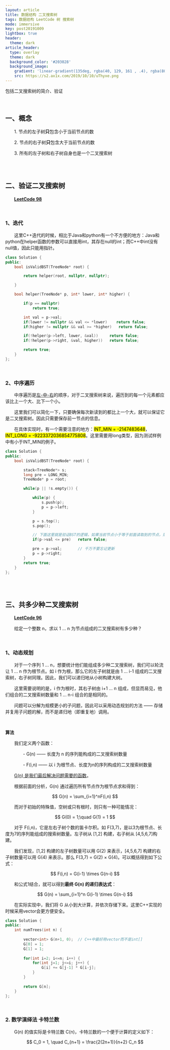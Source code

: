 ```yaml
---
layout: article
title: 数据结构 二叉搜索树
tags: 数据结构 LeetCode 树 搜索树
mode: immersive
key: post20191009
lightbox: true
header:
  theme: dark
article_header:
  type: overlay
  theme: dark
  background_color: '#203028'
  background_image:
    gradient: 'linear-gradient(135deg, rgba(40, 129, 161 , .4), rgba(80, 171, 204, .4))'
    src: https://s2.ax1x.com/2019/10/10/uThyxe.png
---
```


包括二叉搜索树的简介、验证

<!--more-->



<br/>

## 一、概念

　　1. 节点的左子树**只**包含小于当前节点的数
  
　　2. 节点的右子树**只**包含大于当前节点的数
  
　　3. 所有的左子树和右子树自身也是一个二叉搜索树
  
<br/>

<br/>

## 二、验证二叉搜索树

　　[**LeetCode 98**](https://leetcode-cn.com/problems/validate-binary-search-tree/)
  
<br/>

### 1、迭代
  
　　这里C++迭代的时候，相比于Java和python有一个不方便的地方：Java和python在helper函数的参数可以直接用int，其存在null的int；而C++中int没有null值，因此只能用指针。
    
<div class="snippet" markdown="1">

```c++
class Solution {
public:
    bool isValidBST(TreeNode* root) {

        return helper(root, nullptr, nullptr);

    }

    bool helper(TreeNode* p, int* lower, int* higher) {

        if(p == nullptr)
            return true;

        int val = p->val;
        if(lower != nullptr && val <= *lower)    return false;
        if(higher != nullptr && val >= *higher)   return false;

        if(!helper(p->left, lower, &val))     return false;
        if(!helper(p->right, &val, higher))   return false;

        return true;
    }
};
```
</div>

<br/>
  
### 2、中序遍历

　　中序遍历是<u>左-中-右</u>的顺序，对于二叉搜索树来说，遍历到的每一个元素都应该比上一个大、比下一个小。
    
　　这里我们可以简化一下，只要确保每次新读到的都比上一个大，就可以保证它是二叉搜索树。因此只需要保存前一节点的信息。
   
　　在具体实现时，有一个需要注意的地方：<mark>INT_MIN = -2147483648</mark>，<mark>INT_LONG = -9223372036854775808</mark>。这里需要用long类型，因为测试样例中有小于INT_MIN的例子。
    
<div class="snippet" markdown="1">

```c++
class Solution {
public:
    bool isValidBST(TreeNode* root) {

        stack<TreeNode*> s;
        long pre = LONG_MIN;
        TreeNode* p = root;

        while(p || !s.empty()) {

            while(p) {
                s.push(p);
                p = p->left;
            }

            p = s.top();
            s.pop();

            // 下面这里就是验证BST的逻辑，如果当前节点小于等于前面读取到的节点，则不是BST
            if(p->val <= pre)   return false;

            pre = p->val;       // 千万不要忘记更新
            p = p->right;
        }
        return true;
    }
};
```
</div>
    
<br/>

<br/>

## 三、共多少种二叉搜索树

　　[**LeetCode 96**](https://leetcode-cn.com/problems/unique-binary-search-trees/)
  
　　给定一个整数 n，求以 1 ... n 为节点组成的二叉搜索树有多少种？

<br/>

### 1、动态规划

　　对于一个序列 1 ... n，想要统计他们能组成多少种二叉搜索树，我们可以轮流让 1 ... n 作为根节点。如 i 作为根，那么它的左子树就是由 1 ... i-1 组成的二叉搜索树，右子树同理。因此，我们可以递归地从小树构建大树。
  
　　这里需要说明的是，i 作为根时，其右子树由 i+1 ... n 组成，但显而易见，他们组合的二叉搜索树数量和 1 ... n-i 组合的是相同的。
  
　　问题可以分解为规模更小的子问题，因此可以采用动态规划的方法 —— 存储并复用子问题的解，而不是递归地（即重复地）调用。
  
<br/>

**算法**

　　我们定义两个函数：
  
　　　　- G(n)    —— 长度为 n 的序列能构成的二叉搜索树数量
    
　　　　- F(i,n)  —— 以 i 为根节点、长度为n的序列构成的二叉搜索树数量
    
　　<u>G(n) 是我们最后解决问题需要的函数</u>。
  
　　根据前面的分析，G(n) 通过遍历所有节点作为根节点求和得到：
  <center>
  $$ G(n) = \sum_{i=1}^nF(i,n) $$
  </center>
  
　　而对于初始的特殊值，空树或只有根时，则只有一种可能情况：
  <center>
  $$ G(0) = 1;\quad G(1) = 1 $$
  </center>
  
　　对于 F(i,n)，它是左右子树个数的笛卡尔积。如 F(3,7)，是以3为根节点、长度为7的序列能组成的搜索树数量。左子树从 \[1,2\] 构建，右子树从 \[4,5,6,7\]构建。
  
　　我们发现，\[1,2\] 构建的左子树数量可以用 G(2) 来表示，\[4,5,6,7\] 构建的右子树数量可以用 G(4) 来表示。那么 F(3,7) = G(2) $\times$ G(4)。可以概括得到如下公式：
  <center> 
  $$ F(i,n) = G(i-1) \times G(n-i) $$
</center>
  
　　和公式1结合，就可以得到**最终 G(n) 的递归表达式**：
  <center>
  $$
  G(n) = \sum_{i=1}^n G(i-1) \times G(n-i)
  $$
  </center>
  
　　在实际实现中，我们将 G 从小到大计算，并依次存储下来。这里C++实现的时候采用vector会更方便安全。
    

<div class="snippet" markdown="1">

```c++
class Solution {
public:
    int numTrees(int n) {
        
        vector<int> G(n+1, 0);  // C++中最好用vector而不是int[]
        G[0] = 1;
        G[1] = 1;
        
        for(int i=2; i<=n; i++) {
            for(int j=1; j<=i; j++) {
                G[i] += G[j-1] * G[i-j];
            }
        }
        
        return G[n];
    }
};
```

</div>

<br/>

### 2. 数学演绎法 卡特兰数

　　G(n) 的值实际是卡特兰数 C(n)，卡特兰数的一个便于计算的定义如下：
  
  <center>
  $$
  C_0 = 1, \quad C_{n+1} = \frac{2(2n+1)}{n+2} C_n
  $$
  </center>

<div class="snippet" markdown="1">

```c++
```

</div>


